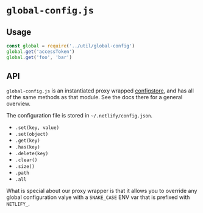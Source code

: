 # `global-config.js`

## Usage

```js
const global = require('../util/global-config')
global.get('accessToken')
global.get('foo', 'bar')
```

## API

`global-config.js` is an instantiated proxy wrapped [configstore](https://github.com/yeoman/configstore), and has all of the same methods as that module.  See the docs there for a general overview.

The configuration file is stored in `~/.netlify/config.json`.

- `.set(key, value)`
- `.set(object)`
- `.get(key)`
- `.has(key)`
- `.delete(key)`
- `.clear()`
- `.size()`
- `.path`
- `.all`

What is special about our proxy wrapper is that it allows you to override any global configuration valye with a `SNAKE_CASE` ENV var that is prefixed with `NETLIFY_`.
